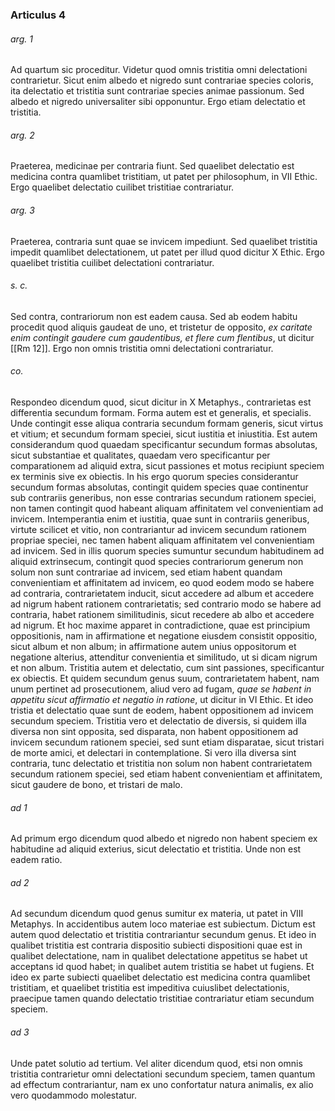 ### Articulus 4

###### arg. 1
Ad quartum sic proceditur. Videtur quod omnis tristitia omni delectationi contrarietur. Sicut enim albedo et nigredo sunt contrariae species coloris, ita delectatio et tristitia sunt contrariae species animae passionum. Sed albedo et nigredo universaliter sibi opponuntur. Ergo etiam delectatio et tristitia.

###### arg. 2
Praeterea, medicinae per contraria fiunt. Sed quaelibet delectatio est medicina contra quamlibet tristitiam, ut patet per philosophum, in VII Ethic. Ergo quaelibet delectatio cuilibet tristitiae contrariatur.

###### arg. 3
Praeterea, contraria sunt quae se invicem impediunt. Sed quaelibet tristitia impedit quamlibet delectationem, ut patet per illud quod dicitur X Ethic. Ergo quaelibet tristitia cuilibet delectationi contrariatur.

###### s. c.
Sed contra, contrariorum non est eadem causa. Sed ab eodem habitu procedit quod aliquis gaudeat de uno, et tristetur de opposito, *ex caritate enim contingit gaudere cum gaudentibus, et flere cum flentibus*, ut dicitur [[Rm 12]]. Ergo non omnis tristitia omni delectationi contrariatur.

###### co.
Respondeo dicendum quod, sicut dicitur in X Metaphys., contrarietas est differentia secundum formam. Forma autem est et generalis, et specialis. Unde contingit esse aliqua contraria secundum formam generis, sicut virtus et vitium; et secundum formam speciei, sicut iustitia et iniustitia. Est autem considerandum quod quaedam specificantur secundum formas absolutas, sicut substantiae et qualitates, quaedam vero specificantur per comparationem ad aliquid extra, sicut passiones et motus recipiunt speciem ex terminis sive ex obiectis. In his ergo quorum species considerantur secundum formas absolutas, contingit quidem species quae continentur sub contrariis generibus, non esse contrarias secundum rationem speciei, non tamen contingit quod habeant aliquam affinitatem vel convenientiam ad invicem. Intemperantia enim et iustitia, quae sunt in contrariis generibus, virtute scilicet et vitio, non contrariantur ad invicem secundum rationem propriae speciei, nec tamen habent aliquam affinitatem vel convenientiam ad invicem. Sed in illis quorum species sumuntur secundum habitudinem ad aliquid extrinsecum, contingit quod species contrariorum generum non solum non sunt contrariae ad invicem, sed etiam habent quandam convenientiam et affinitatem ad invicem, eo quod eodem modo se habere ad contraria, contrarietatem inducit, sicut accedere ad album et accedere ad nigrum habent rationem contrarietatis; sed contrario modo se habere ad contraria, habet rationem similitudinis, sicut recedere ab albo et accedere ad nigrum. Et hoc maxime apparet in contradictione, quae est principium oppositionis, nam in affirmatione et negatione eiusdem consistit oppositio, sicut album et non album; in affirmatione autem unius oppositorum et negatione alterius, attenditur convenientia et similitudo, ut si dicam nigrum et non album. Tristitia autem et delectatio, cum sint passiones, specificantur ex obiectis. Et quidem secundum genus suum, contrarietatem habent, nam unum pertinet ad prosecutionem, aliud vero ad fugam, *quae se habent in appetitu sicut affirmatio et negatio in ratione*, ut dicitur in VI Ethic. Et ideo tristia et delectatio quae sunt de eodem, habent oppositionem ad invicem secundum speciem. Tristitia vero et delectatio de diversis, si quidem illa diversa non sint opposita, sed disparata, non habent oppositionem ad invicem secundum rationem speciei, sed sunt etiam disparatae, sicut tristari de morte amici, et delectari in contemplatione. Si vero illa diversa sint contraria, tunc delectatio et tristitia non solum non habent contrarietatem secundum rationem speciei, sed etiam habent convenientiam et affinitatem, sicut gaudere de bono, et tristari de malo.

###### ad 1
Ad primum ergo dicendum quod albedo et nigredo non habent speciem ex habitudine ad aliquid exterius, sicut delectatio et tristitia. Unde non est eadem ratio.

###### ad 2
Ad secundum dicendum quod genus sumitur ex materia, ut patet in VIII Metaphys. In accidentibus autem loco materiae est subiectum. Dictum est autem quod delectatio et tristitia contrariantur secundum genus. Et ideo in qualibet tristitia est contraria dispositio subiecti dispositioni quae est in qualibet delectatione, nam in qualibet delectatione appetitus se habet ut acceptans id quod habet; in qualibet autem tristitia se habet ut fugiens. Et ideo ex parte subiecti quaelibet delectatio est medicina contra quamlibet tristitiam, et quaelibet tristitia est impeditiva cuiuslibet delectationis, praecipue tamen quando delectatio tristitiae contrariatur etiam secundum speciem.

###### ad 3
Unde patet solutio ad tertium. Vel aliter dicendum quod, etsi non omnis tristitia contrarietur omni delectationi secundum speciem, tamen quantum ad effectum contrariantur, nam ex uno confortatur natura animalis, ex alio vero quodammodo molestatur.

